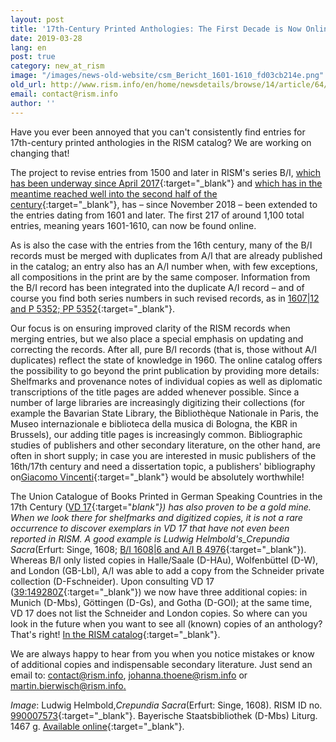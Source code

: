 ```yaml
---
layout: post
title: '17th-Century Printed Anthologies: The First Decade is Now Online'
date: 2019-03-28
lang: en
post: true
category: new_at_rism
image: "/images/news-old-website/csm_Bericht_1601-1610_fd03cb214e.png"
old_url: http://www.rism.info/en/home/newsdetails/browse/14/article/64/17th-century-printed-anthologies-the-first-decade-is-now-online.html
email: contact@rism.info
author: ''
---
```


Have you ever been annoyed that you can't consistently find entries for 17th-century printed anthologies in the RISM catalog? We are working on changing that!

The project to revise entries from 1500 and later in RISM's series B/I, [which has been underway since April 2017](/new_at_rism/2017/11/27/rism-bi-recueils-imprimés-xvie-siècles-version-20.html){:target="_blank"} and [which has in the meantime reached well into the second half of the century](/new_at_rism/2018/04/19/printed-music-to-1550-a-report-from-the-central.html){:target="_blank"}, has – since November 2018 – been extended to the entries dating from 1601 and later. The first 217 of around 1,100 total entries, meaning years 1601-1610, can now be found online.

As is also the case with the entries from the 16th century, many of the B/I records must be merged with duplicates from A/I that are already published in the catalog; an entry also has an A/I number when, with few exceptions, all compositions in the print are by the same composer. Information from the B/I record has been integrated into the duplicate A/I record – and of course you find both series numbers in such revised records, as in [1607\|12 and P 5352; PP 5352](https://opac.rism.info/search?id=00000990052742&View=rism&Language=en){:target="_blank"}.

Our focus is on ensuring improved clarity of the RISM records when merging entries, but we also place a special emphasis on updating and correcting the records. After all, pure B/I records (that is, those without A/I duplicates) reflect the state of knowledge in 1960. The online catalog offers the possibility to go beyond the print publication by providing more details: Shelfmarks and provenance notes of individual copies as well as diplomatic transcriptions of the title pages are added whenever possible. Since a number of large libraries are increasingly digitizing their collections (for example the Bavarian State Library, the Bibliothèque Nationale in Paris, the Museo internazionale e biblioteca della musica di Bologna, the KBR in Brussels), our adding title pages is increasingly common. Bibliographic studies of publishers and other secondary literature, on the other hand, are often in short supply; in case you are interested in music publishers of the 16th/17th century and need a dissertation topic, a publishers' bibliography on[Giacomo Vincenti](https://opac.rism.info/metaopac/perma.do;jsessionid=680BEF926E109DD031C8A857B2ADB28A.touch01?v=rism&q=-1%3d%22ks40011067%22){:target="_blank"} would be absolutely worthwhile!

The Union Catalogue of Books Printed in German Speaking Countries in the 17th Century ([VD 17](http://www.vd17.de/){:target="_blank"}) has also proven to be a gold mine. When we look there for shelfmarks and digitized copies, it is not a rare occurrence to discover exemplars in VD 17 that have not even been reported in RISM. A good example is Ludwig Helmbold's_Crepundia Sacra_(Erfurt: Singe, 1608; [B/I 1608|6 and A/I B 4976](https://opac.rism.info/search?id=00000990007573&View=rism&Language=en){:target="_blank"}). Whereas B/I only listed copies in Halle/Saale (D-HAu), Wolfenbüttel (D-W), and London (GB-Lbl), A/I was able to add a copy from the Schneider private collection (D-Fschneider). Upon consulting VD 17 ([39:149280Z](https://gso.gbv.de/DB=1.28/CMD?ACT=SRCHA&IKT=8002&TRM=%2739:149280Z%27){:target="_blank"}) we now have three additional copies: in Munich (D-Mbs), Göttingen (D-Gs), and Gotha (D-GOl); at the same time, VD 17 does not list the Schneider and London copies. So where can you look in the future when you want to see all (known) copies of an anthology? That's right! [In the RISM catalog](https://opac.rism.info/){:target="_blank"}.

We are always happy to hear from you when you notice mistakes or know of additional copies and indispensable secondary literature. Just send an email to: [contact@rism.info](mailto:contact@rism.info), [johanna.thoene@rism.info](mailto:j.thoene@gmx.net) or [martin.bierwisch@rism.info.](mailto:martin.bierwisch@rism.info)

_Image_: Ludwig Helmbold,_Crepundia Sacra_(Erfurt: Singe, 1608). RISM ID no. [990007573](https://opac.rism.info/search?id=00000990007573&View=rism&Language=en){:target="_blank"}. Bayerische Staatsbibliothek (D-Mbs) Liturg. 1467 g. [Available online](http://mdz-nbn-resolving.de/urn:nbn:de:bvb:12-bsb11361715-0){:target="_blank"}.
